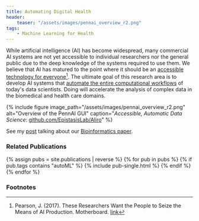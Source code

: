 ```yaml
---
title: Automating Digital Health
header:
    teaser: "/assets/images/pennai_overview_r2.png"
tags: 
    - Machine Learning for Health
---
```


While artificial intelligence (AI) has become widespread, many commercial AI systems are not yet accessible to individual researchers nor the general public due to the deep knowledge of the systems required to use them. 
We believe that AI has matured to the point where it should be an [accessible technology for everyone](#2017OlsonSystemAccessible)[^1]. 
The ultimate goal of this research area is to develop AI systems that [automate the entire computational workflows](#2020LaCavaEvaluatingrecommendersystems) of today's data scientists. 
Doing will accelerate the analysis of complex data in the biomedical and health care domains. 

{% include figure 
image_path="/assets/images/pennai_overview_r2.png" alt="Overview of the PennAI GUI" 
caption="*Accessible, Automatic Data Science*: [github.com/EpistasisLab/Aliro](https://github.com/EpistasisLab/Aliro/)" 
%}


See my [post](http://williamlacava.com/research/pennai-paper) talking about our [Bioinformatics paper](#2020LaCavaEvaluatingrecommendersystems). 


<h3 class="archive__subtitle">Related Publications</h3>

<div class="entries-{{ entries_layout }}">
{% assign pubs = site.publications | reverse %}
{% for pub in pubs %}
    {% if pub.tags contains "autoML" %}
        {% include pub-single.html %}
    {% endif %}
{% endfor %}
</div>

<h3 class="archive__subtitle">Footnotes</h3>


[^1]: Pearson, J. (2017). These Researchers Want the People to Seize the Means of AI Production.  Motherboard.  [link](https://motherboard.vice.com/en_us/article/z4jb9j/researchers-want-people-to-seize-the-means-of-ai-production-penn-ai)